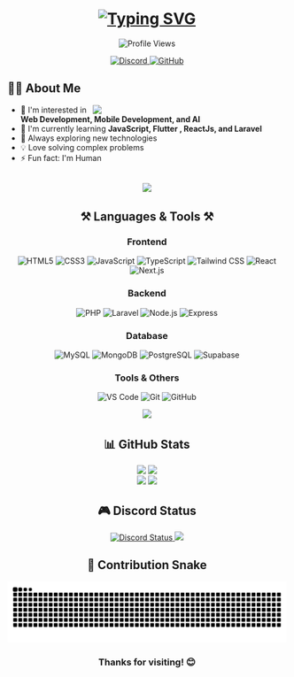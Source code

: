 <div align="center">

<h1>
  <a href="https://git.io/typing-svg"><img src="https://readme-typing-svg.demolab.com?font=Fira+Code&weight=700&size=30&pause=1000&color=6C63FF&center=true&vCenter=true&random=false&width=600&lines=Hi+there%2C+I'm+NavanKen!+%F0%9F%91%8B;Welcome+to+my+profile!;A+Student+%26+Junior+Dev;Let's+build+something+cool!" alt="Typing SVG" /></a>
</h1>


<img src="https://komarev.com/ghpvc/?username=NavanKen&style=for-the-badge&color=6C63FF" alt="Profile Views" />


<p>
  <a href="https://discord.com/users/711079595314511912">
    <img src="https://img.shields.io/badge/Discord-%237289DA.svg?style=for-the-badge&logo=discord&logoColor=white" alt="Discord"/>
  </a>
  <a href="https://github.com/NavanKen">
    <img src="https://img.shields.io/badge/GitHub-%23121011.svg?style=for-the-badge&logo=github&logoColor=white" alt="GitHub"/>
  </a>
</p>


<div align="left">
  
  <h2>👨‍💻 About Me</h2>
  
  <img align="right" width="350" src="https://github.com/user-attachments/assets/77941958-5893-41c8-bd66-048e7615cf40" />
  <ul>
    <li>👀 I'm interested in <strong>Web Development, Mobile Development, and AI</strong></li>
    <li>🌱 I'm currently learning <strong>JavaScript, Flutter , ReactJs, and Laravel</strong></li>
    <li>🚀 Always exploring new technologies</li>
    <li>💡 Love solving complex problems</li>
    <li>⚡ Fun fact: I'm Human</li>
  </ul>
</div>
<br clear="right"/>


<img src="https://user-images.githubusercontent.com/73097560/115834477-dbab4500-a447-11eb-908a-139a6edaec5c.gif">


<h2>⚒️ Languages & Tools ⚒️</h2>


<h3>Frontend</h3>
<p>
  <img src="https://img.shields.io/badge/HTML5-%23E34F26.svg?style=for-the-badge&logo=html5&logoColor=white" alt="HTML5" />
  <img src="https://img.shields.io/badge/CSS3-%231572B6.svg?style=for-the-badge&logo=css3&logoColor=white" alt="CSS3" />
  <img src="https://img.shields.io/badge/JavaScript-%23F7DF1E.svg?style=for-the-badge&logo=javascript&logoColor=black" alt="JavaScript" />
  <img src="https://img.shields.io/badge/TypeScript-%23007ACC.svg?style=for-the-badge&logo=typescript&logoColor=white" alt="TypeScript" />
  <img src="https://img.shields.io/badge/Tailwind_CSS-%2338B2AC.svg?style=for-the-badge&logo=tailwind-css&logoColor=white" alt="Tailwind CSS" />
  <img src="https://img.shields.io/badge/React-%2320232a.svg?style=for-the-badge&logo=react&logoColor=%2361DAFB" alt="React" />
  <img src="https://img.shields.io/badge/Next.js-%23000000.svg?style=for-the-badge&logo=next.js&logoColor=white" alt="Next.js" />
</p>


<h3>Backend</h3>
<p>
  <img src="https://img.shields.io/badge/PHP-%23777BB4.svg?style=for-the-badge&logo=php&logoColor=white" alt="PHP" />
  <img src="https://img.shields.io/badge/Laravel-%23FF2D20.svg?style=for-the-badge&logo=laravel&logoColor=white" alt="Laravel" />
  <img src="https://img.shields.io/badge/Node.js-%23339933.svg?style=for-the-badge&logo=node.js&logoColor=white" alt="Node.js" />
  <img src="https://img.shields.io/badge/Express-%23000000.svg?style=for-the-badge&logo=express&logoColor=white" alt="Express" />
</p>


<h3>Database</h3>
<p>
  <img src="https://img.shields.io/badge/MySQL-%234479A1.svg?style=for-the-badge&logo=mysql&logoColor=white" alt="MySQL" />
  <img src="https://img.shields.io/badge/MongoDB-%2347A248.svg?style=for-the-badge&logo=mongodb&logoColor=white" alt="MongoDB" />
  <img src="https://img.shields.io/badge/PostgreSQL-%23336791.svg?style=for-the-badge&logo=postgresql&logoColor=white" alt="PostgreSQL" />
  <img src="https://img.shields.io/badge/Supabase-3ECF8E.svg?style=for-the-badge&logo=supabase&logoColor=white" alt="Supabase" />
</p>


<h3>Tools & Others</h3>
<p>
  <img src="https://img.shields.io/badge/VSCode-%23007ACC.svg?style=for-the-badge&logo=visual-studio-code&logoColor=white" alt="VS Code" />
  <img src="https://img.shields.io/badge/Git-%23F05032.svg?style=for-the-badge&logo=git&logoColor=white" alt="Git" />
  <img src="https://img.shields.io/badge/GitHub-%23121011.svg?style=for-the-badge&logo=github&logoColor=white" alt="GitHub" />
</p>


<img src="https://user-images.githubusercontent.com/73097560/115834477-dbab4500-a447-11eb-908a-139a6edaec5c.gif">


<h2>📊 GitHub Stats</h2>

<div>
  <img width="49%" src="https://github-readme-stats.vercel.app/api?username=NavanKen&show_icons=true&theme=tokyonight&hide_border=true" />
  <img width="49%" src="https://github-readme-streak-stats.herokuapp.com/?user=NavanKen&theme=tokyonight&hide_border=true" />
</div>


<img src="https://github-readme-stats.vercel.app/api/top-langs/?username=NavanKen&layout=compact&theme=tokyonight&hide_border=true" />


<img src="https://user-images.githubusercontent.com/73097560/115834477-dbab4500-a447-11eb-908a-139a6edaec5c.gif">


<h2>🎮 Discord Status</h2>
<a href="https://discord.com/users/711079595314511912">
  <img src="https://lanyard.cnrad.dev/api/711079595314511912?borderRadius=20px&bg=1a1b27&idleMessage=Probably%20doing%20something%20else..." alt="Discord Status" />
</a>


<img src="https://user-images.githubusercontent.com/73097560/115834477-dbab4500-a447-11eb-908a-139a6edaec5c.gif">

<h2>🐍 Contribution Snake</h2>
<picture>
  <source media="(prefers-color-scheme: dark)" srcset="https://raw.githubusercontent.com/NavanKen/NavanKen/output/github-contribution-grid-snake-dark.svg">
  <source media="(prefers-color-scheme: light)" srcset="https://raw.githubusercontent.com/NavanKen/NavanKen/output/github-contribution-grid-snake.svg">
  <img alt="github contribution grid snake animation" src="https://raw.githubusercontent.com/NavanKen/NavanKen/output/github-contribution-grid-snake.svg">
</picture>


<h3>Thanks for visiting! 😊</h3>

</div>
